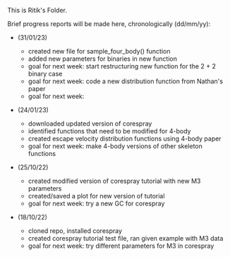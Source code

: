 This is Ritik's Folder.

Brief progress reports will be made here, chronologically (dd/mm/yy):

- (31/01/23)
  - created new file for sample_four_body() function
  - added new parameters for binaries in new function
  - goal for next week: start restructuring new function for the 2 + 2 binary case
  - goal for next week: code a new distribution function from Nathan's paper
  - goal for next week: 
  
- (24/01/23)
  - downloaded updated version of corespray
  - identified functions that need to be modified for 4-body
  - created escape velocity distribution functions using 4-body paper
  - goal for next week: make 4-body versions of other skeleton functions
  
- (25/10/22)
  - created modified version of corespray tutorial with new M3 parameters
  - created/saved a plot for new version of tutorial
  - goal for next week: try a new GC for corespray

- (18/10/22) 
  - cloned repo, installed corespray 
  - created corespray tutorial test file, ran given example with M3 data
  - goal for next week: try different parameters for M3 in corespray 
